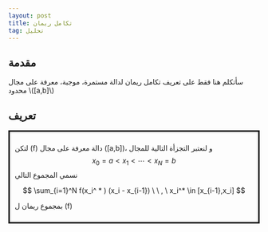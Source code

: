 ```yaml
---
layout: post
title: تكامل ريمان
tag: تحليل
---
```



##  مقدمة

سأتكلم هنا فقط على تعريف تكامل ريمان لدالة مستمرة، موجبة، معرفة على مجال محدود \\([a,b]\\)

##  تعريف
<div style="border: 3px solid black; padding: 10px;">

لتكن \(f\) دالة معرفة على مجال \([a,b]\)، و لنعتبر التجزأة  التالية للمجال
$$
x_0 = a < x_1 < \cdots < x_N = b
$$
 نسمي المجموع التالي
 
$$
\sum_{i=1}^N f(x_i^ * ) (x_i - x_{i-1}) \ \ , \ x_i^* \in [x_{i-1},x_i]
$$

 بمجموع ريمان ل \(f\)
 </div>




